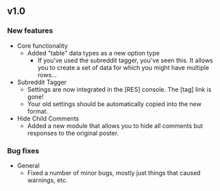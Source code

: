 ## v1.0

### New features

- Core functionality
	- Added "table" data types as a new option type
		- If you've used the subreddit tagger, you've seen this. It allows you to create a set of data for which you might have multiple rows...
- Subreddit Tagger
	- Settings are now integrated in the [RES] console.  The [tag] link is gone!
	- Your old settings should be automatically copied into the new format.
- Hide Child Comments
	- Added a new module that allows you to hide all comments but responses to the original poster.

### Bug fixes

- General
	- Fixed a number of minor bugs, mostly just things that caused warnings, etc.
